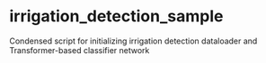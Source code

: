# irrigation_detection_sample
Condensed script for initializing irrigation detection dataloader and Transformer-based classifier network
